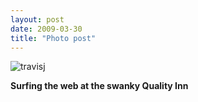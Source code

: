 ```yaml
---
layout: post
date: 2009-03-30
title: "Photo post"
---
```

![travisj](/images/989b3cc0e42eb513bfbfebd7892c4b345e2492f574f4f25177abb53e4afbbbd4.jpg)

<b>Surfing the web at the swanky Quality Inn</b>
